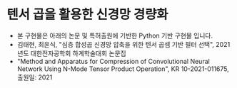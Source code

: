 # 텐서 곱을 활용한 신경망 경량화  
- 본 구현물은 아래의 논문 및 특허출원에 기반한 Python 기반 구현물 입니다. 
- 김태현, 최윤식, "심층 합성곱 신경망 압축을 위한 텐서 곱셈 기반 필터 선택", 2021년도 대한전자공학회 하계학술대회 논문집
- "Method and Apparatus for Compression of Convolutional Neural Network Using N-Mode Tensor Product Operation", KR 10-2021-011675, 출원일: 2021 
